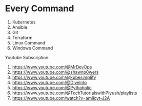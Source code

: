 # Every Command 
1. Kubernetes
2. Ansible
3. Git
4. Terraform
5. Linux Command
6. Windows Command


Youtube Subscription
1. https://www.youtube.com/@MrDevOps
2. https://www.youtube.com/@shawnp0wers
3. https://www.youtube.com/@kubesimplify
4. https://www.youtube.com/@DiveInto
5. https://www.youtube.com/@Pythoholic
6. https://www.youtube.com/@TechTutorialswithPiyush/playlists
7. https://www.youtube.com/watch?v=amiIcyt-J2A
